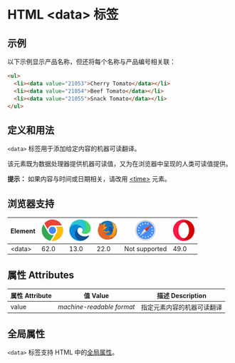 HTML \<data> 标签
===

## 示例

以下示例显示产品名称，但还将每个名称与产品编号相关联：

```html idoc:preview
<ul>
  <li><data value="21053">Cherry Tomato</data></li>
  <li><data value="21054">Beef Tomato</data></li>
  <li><data value="21055">Snack Tomato</data></li>
</ul>
```

## 定义和用法

`<data>` 标签用于添加给定内容的机器可读翻译。

该元素既为数据处理器提供机器可读值，又为在浏览器中呈现的人类可读值提供。

**提示：** 如果内容与时间或日期相关，请改用 [\<time>](./time.md) 元素。

## 浏览器支持

| Element | ![chrome][1] | ![edge][2] | ![firefox][3] | ![safari][4] | ![opera][5] |
| --------- | --- | --- | --- | --- | --- |
| \<data> | 62.0 | 13.0 | 22.0 | Not supported | 49.0 |

## 属性 Attributes

| 属性 Attribute | 值 Value | 描述 Description |
| ---- | ---- | ---- |
| value | *machine-readable format* | 指定元素内容的机器可读翻译 |

## 全局属性

`<data>` 标签支持 HTML 中的[全局属性](../reference/standardattributes.md)。

[1]: ../assets/chrome.svg
[2]: ../assets/edge.svg
[3]: ../assets/firefox.svg
[4]: ../assets/safari.svg
[5]: ../assets/opera.svg